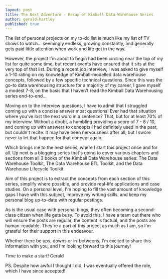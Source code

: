 ```yaml
---
layout: post
title: The Next Adventure - Recap of Kimball Data Warehouse Series
author: gerald-hartley
published: true
---
```


The list of personal projects on my to-do list is much like my list of TV shows to watch... seemingly endless, growing constantly, and generally gets paid little attention when work and life get in the way.

However, the project I'm about to begin had been circling near the top of my list for quite some time, but recent events have ensured that it sits at the very top of that list. During a recent job interview, I was asked to give myself a 1-10 rating on my knowledge of Kimball-modelled data warehouse concepts, followed by a few specific technical questions. Since this was the go-to data warehousing structure for a majority of my career, I gave myself a modest 7-8, on the basis that I haven't read the Kimball Data Warehousing series end-to-end...

Moving on to the interview questions, I have to admit that I struggled coming up with a concise answer most questions! Ever had that situation where you've lost the next word in a sentence? That, but for at least 70% of my interview. Without a doubt, a humbling providing a score of 7 - 8 / 10, and coming up with answers to concepts I had definitely used in the past, but couldn't recite. It may have been nervousness after all, but I swore never to let that happen for that concept again.

Which brings me to the next series, where I start this project once and for all. Up next is a blogging series that's going to cover various chapters and sections from all 3 books of the Kimball Data Warehouse series: The Data Warehouse Toolkit, The Data Warehouse ETL Toolkit, and the Data Warehouse Lifecycle Toolkit.

Aim of this project is to extract the concepts from each section of this series, simplify where possible, and provide real-life applications and case studies. On a personal level, I'm hoping to fill the vast amount of knowledge gaps I have with this subject, improve my writing skills, and keep my personal blog up-to-date with regular postings.

As is the usual case with personal blogs, they often becoming a second-class citizen when life gets busy. To avoid this, I have a team out there who will ensure the posts are regular, the content is factual, and the posts are human-readable. They're a part of this project as much as I am, so I'm grateful for their support in this endeavour.

Whether there be ups, downs or in-betweens, I'm excited to share this information with you, and I'm looking forward to this journey!

Time to make a start!
Gerald


PS. Despite how awful I thought I did, I was eventually offered the role, which I have since accepted!